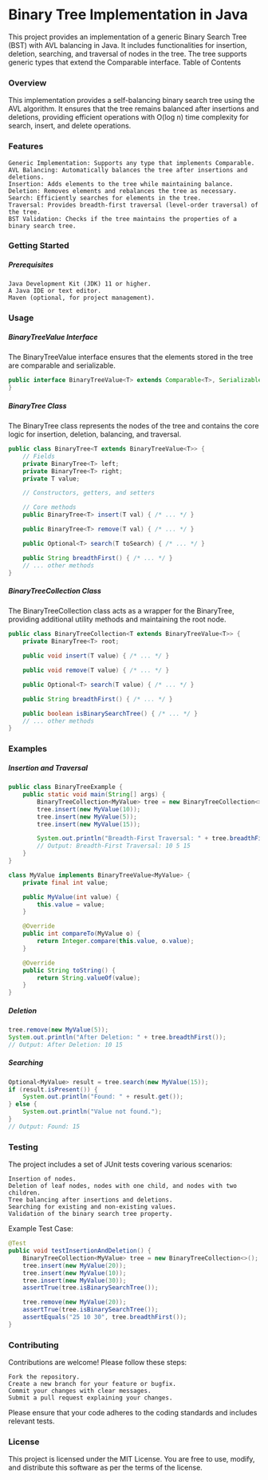 # Binary Tree Implementation in Java

This project provides an implementation of a generic Binary Search Tree (BST) with AVL balancing in Java. It includes
functionalities for insertion, deletion, searching, and traversal of nodes in the tree. The tree supports generic types
that extend the Comparable interface.
Table of Contents

### Overview

This implementation provides a self-balancing binary search tree using the AVL algorithm. It ensures that the tree
remains balanced after insertions and deletions, providing efficient operations with O(log n) time complexity for
search, insert, and delete operations.

### Features

    Generic Implementation: Supports any type that implements Comparable.
    AVL Balancing: Automatically balances the tree after insertions and deletions.
    Insertion: Adds elements to the tree while maintaining balance.
    Deletion: Removes elements and rebalances the tree as necessary.
    Search: Efficiently searches for elements in the tree.
    Traversal: Provides breadth-first traversal (level-order traversal) of the tree.
    BST Validation: Checks if the tree maintains the properties of a binary search tree.

### Getting Started

##### Prerequisites

    Java Development Kit (JDK) 11 or higher.
    A Java IDE or text editor.
    Maven (optional, for project management).

### Usage

##### BinaryTreeValue Interface

The BinaryTreeValue interface ensures that the elements stored in the tree are comparable and serializable.

```java
public interface BinaryTreeValue<T> extends Comparable<T>, Serializable {
}
```

##### BinaryTree Class

The BinaryTree class represents the nodes of the tree and contains the core logic for insertion, deletion, balancing,
and traversal.

```java
public class BinaryTree<T extends BinaryTreeValue<T>> {
    // Fields
    private BinaryTree<T> left;
    private BinaryTree<T> right;
    private T value;

    // Constructors, getters, and setters

    // Core methods
    public BinaryTree<T> insert(T val) { /* ... */ }

    public BinaryTree<T> remove(T val) { /* ... */ }

    public Optional<T> search(T toSearch) { /* ... */ }

    public String breadthFirst() { /* ... */ }
    // ... other methods
}

```

##### BinaryTreeCollection Class

The BinaryTreeCollection class acts as a wrapper for the BinaryTree, providing additional utility methods and
maintaining the root node.

```java
public class BinaryTreeCollection<T extends BinaryTreeValue<T>> {
    private BinaryTree<T> root;

    public void insert(T value) { /* ... */ }

    public void remove(T value) { /* ... */ }

    public Optional<T> search(T value) { /* ... */ }

    public String breadthFirst() { /* ... */ }

    public boolean isBinarySearchTree() { /* ... */ }
    // ... other methods
}

```

### Examples

##### Insertion and Traversal

```java
public class BinaryTreeExample {
    public static void main(String[] args) {
        BinaryTreeCollection<MyValue> tree = new BinaryTreeCollection<>();
        tree.insert(new MyValue(10));
        tree.insert(new MyValue(5));
        tree.insert(new MyValue(15));

        System.out.println("Breadth-First Traversal: " + tree.breadthFirst());
        // Output: Breadth-First Traversal: 10 5 15
    }
}

class MyValue implements BinaryTreeValue<MyValue> {
    private final int value;

    public MyValue(int value) {
        this.value = value;
    }

    @Override
    public int compareTo(MyValue o) {
        return Integer.compare(this.value, o.value);
    }

    @Override
    public String toString() {
        return String.valueOf(value);
    }
}
```

##### Deletion

```java
tree.remove(new MyValue(5));
System.out.println("After Deletion: " + tree.breadthFirst());
// Output: After Deletion: 10 15

```

##### Searching
```java
Optional<MyValue> result = tree.search(new MyValue(15));
if (result.isPresent()) {
    System.out.println("Found: " + result.get());
} else {
    System.out.println("Value not found.");
}
// Output: Found: 15
```

### Testing

The project includes a set of JUnit tests covering various scenarios:

    Insertion of nodes.
    Deletion of leaf nodes, nodes with one child, and nodes with two children.
    Tree balancing after insertions and deletions.
    Searching for existing and non-existing values.
    Validation of the binary search tree property.

Example Test Case:
```java
@Test
public void testInsertionAndDeletion() {
    BinaryTreeCollection<MyValue> tree = new BinaryTreeCollection<>();
    tree.insert(new MyValue(20));
    tree.insert(new MyValue(10));
    tree.insert(new MyValue(30));
    assertTrue(tree.isBinarySearchTree());

    tree.remove(new MyValue(20));
    assertTrue(tree.isBinarySearchTree());
    assertEquals("25 10 30", tree.breadthFirst());
}
```

### Contributing

Contributions are welcome! Please follow these steps:

    Fork the repository.
    Create a new branch for your feature or bugfix.
    Commit your changes with clear messages.
    Submit a pull request explaining your changes.

Please ensure that your code adheres to the coding standards and includes relevant tests.

### License

This project is licensed under the MIT License. You are free to use, modify, and distribute this software as per the terms of the license.
